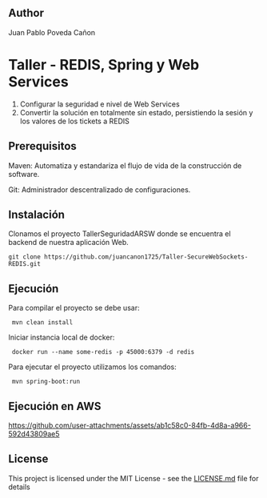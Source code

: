 ## Author

Juan Pablo Poveda Cañon

# Taller - REDIS, Spring y Web Services

1. Configurar la seguridad e nivel de Web Services
2. Convertir la solución en totalmente sin estado, persistiendo la sesión y los valores de los tickets a REDIS
 
## Prerequisitos

Maven: Automatiza y estandariza el flujo de vida de la construcción de software.

Git: Administrador descentralizado de configuraciones.
 
## Instalación

Clonamos el proyecto TallerSeguridadARSW donde se encuentra el backend de nuestra aplicación Web.  

```
git clone https://github.com/juancanon1725/Taller-SecureWebSockets-REDIS.git
```

## Ejecución

Para compilar el proyecto se debe usar:

```
 mvn clean install
```

Iniciar instancia local de docker:

```
 docker run --name some-redis -p 45000:6379 -d redis
```

Para ejecutar el proyecto utilizamos los comandos:

```
 mvn spring-boot:run 
```

## Ejecución en AWS

https://github.com/user-attachments/assets/ab1c58c0-84fb-4d8a-a966-592d43809ae5

## License

This project is licensed under the MIT License - see the [LICENSE.md](LICENSE.md) file for details


